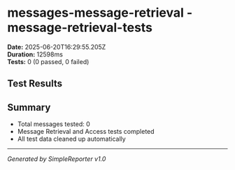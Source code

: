 # messages-message-retrieval - message-retrieval-tests

**Date:** 2025-06-20T16:29:55.205Z  
**Duration:** 12598ms  
**Tests:** 0 (0 passed, 0 failed)

## Test Results



## Summary

- Total messages tested: 0
- Message Retrieval and Access tests completed
- All test data cleaned up automatically

---
*Generated by SimpleReporter v1.0*
